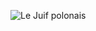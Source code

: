 ![Le Juif polonais](https://upload.wikimedia.org/wikipedia/commons/thumb/4/41/Russia_1771_Sestroretsk_Rouble.jpg/450px-Russia_1771_Sestroretsk_Rouble.jpg)